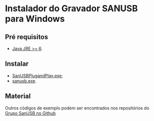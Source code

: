  
# Instalador do Gravador SANUSB para Windows

## Pré requisitos

 * [Java JRE >= 6](https://www.java.com/pt_BR/download/).

## Instalar

* [SanUSBPlugandPlay.exe](https://github.com/SanUSB-grupo/Gravador-Windows/raw/master/SanUSBPlugandPlay.exe);
* [sanusb.exe](https://github.com/SanUSB-grupo/Gravador-Windows/raw/master/sanusb.exe).

## Material

Outros códigos de exemplo podem ser encontrados nos repositórios do [Grupo SanUSB no Github](https://github.com/SanUSB-grupo)
